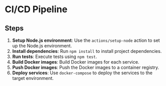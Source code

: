 # CI/CD Pipeline

## Steps
1. **Setup Node.js environment**: Use the `actions/setup-node` action to set up the Node.js environment.
2. **Install dependencies**: Run `npm install` to install project dependencies.
3. **Run tests**: Execute tests using `npm test`.
4. **Build Docker images**: Build Docker images for each service.
5. **Push Docker images**: Push the Docker images to a container registry.
6. **Deploy services**: Use `docker-compose` to deploy the services to the target environment.
